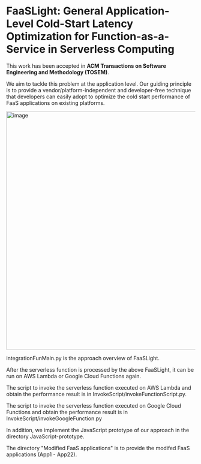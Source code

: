 # FaaSLight: General Application-Level Cold-Start Latency Optimization for Function-as-a-Service in Serverless Computing


This work has been accepted in **ACM Transactions on Software Engineering and Methodology (TOSEM)**.

We aim to tackle this problem at the application level. Our guiding principle is to provide a vendor/platform-independent and developer-free technique that developers can easily adopt to optimize the cold start performance of FaaS applications on existing platforms. 


<img width="636" alt="image" src="https://user-images.githubusercontent.com/51308506/214823513-996e33d2-5160-4770-8323-dfdbadf02efc.png">


integrationFunMain.py is the approach overview of FaaSLight.

After the serverless function is processed by the above FaaSLight, it can be run on AWS Lambda or Google Cloud Functions again.

The script to invoke the serverless function executed on AWS Lambda and obtain the performance result is in InvokeScript/invokeFunctionScript.py.

The script to invoke the serverless function executed on Google Cloud Functions and obtain the performance result is in InvokeScript/invokeGoogleFunction.py

In addition, we implement the JavaScript prototype of our approach in the directory JavaScript-prototype.

The directory "Modified FaaS applications" is to provide the modifed FaaS applications (App1 - App22).

